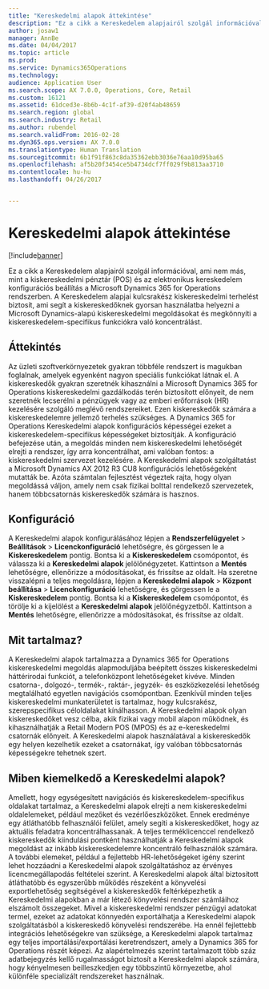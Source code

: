 ```yaml
---
title: "Kereskedelmi alapok áttekintése"
description: "Ez a cikk a Kereskedelem alapjairól szolgál információval, ami nem más, mint a kiskereskedelmi pénztár (POS) és az elektronikus kereskedelem konfigurációs beállítás a Microsoft Dynamics 365 for Operations rendszerben. A Kereskedelem alapjai kulcsrakész kiskereskedelmi terhelést biztosít, ami segít a kiskereskedőknek gyorsan használatba helyezni a Microsoft Dynamics-alapú kiskereskedelmi megoldásokat és megkönnyíti a kiskereskedelem-specifikus funkciókra való koncentrálást."
author: josaw1
manager: AnnBe
ms.date: 04/04/2017
ms.topic: article
ms.prod: 
ms.service: Dynamics365Operations
ms.technology: 
audience: Application User
ms.search.scope: AX 7.0.0, Operations, Core, Retail
ms.custom: 16121
ms.assetid: 61dced3e-8b6b-4c1f-af39-d20f4ab48659
ms.search.region: global
ms.search.industry: Retail
ms.author: rubendel
ms.search.validFrom: 2016-02-28
ms.dyn365.ops.version: AX 7.0.0
ms.translationtype: Human Translation
ms.sourcegitcommit: 6b1f91f863c8da35362ebb3036e76aa10d95ba65
ms.openlocfilehash: af5b20f3454ce5b4734dcf7ff029f9b813aa3710
ms.contentlocale: hu-hu
ms.lasthandoff: 04/26/2017


---
```


# <a name="commerce-essentials-overview"></a>Kereskedelmi alapok áttekintése

[!include[banner](includes/banner.md)]


Ez a cikk a Kereskedelem alapjairól szolgál információval, ami nem más, mint a kiskereskedelmi pénztár (POS) és az elektronikus kereskedelem konfigurációs beállítás a Microsoft Dynamics 365 for Operations rendszerben. A Kereskedelem alapjai kulcsrakész kiskereskedelmi terhelést biztosít, ami segít a kiskereskedőknek gyorsan használatba helyezni a Microsoft Dynamics-alapú kiskereskedelmi megoldásokat és megkönnyíti a kiskereskedelem-specifikus funkciókra való koncentrálást. 

<a name="overview"></a>Áttekintés
--------

Az üzleti szoftverkörnyezetek gyakran többféle rendszert is magukban foglalnak, amelyek egyenként nagyon speciális funkciókat látnak el. A kiskereskedők gyakran szeretnék kihasználni a Microsoft Dynamics 365 for Operations kiskereskedelmi gazdálkodás terén biztosított előnyeit, de nem szeretnék lecserélni a pénzügyek vagy az emberi erőforrások (HR) kezelésére szolgáló meglévő rendszereiket. Ezen kiskereskedők számára a kiskereskedelemre jellemző terhelés szükséges. A Dynamics 365 for Operations Kereskedelmi alapok konfigurációs képességei ezeket a kiskereskedelem-specifikus képességeket biztosítják. A konfiguráció befejezése után, a megoldás minden nem kiskereskedelmi lehetőségét elrejti a rendszer, így arra koncentrálhat, ami valóban fontos: a kiskereskedelmi szervezet kezelésére. A Kereskedelmi alapok szolgáltatást a Microsoft Dynamics AX 2012 R3 CU8 konfigurációs lehetőségeként mutatták be. Azóta számtalan fejlesztést végeztek rajta, hogy olyan megoldássá váljon, amely nem csak fizikai bolttal rendelkező szervezetek, hanem többcsatornás kiskereskedők számára is hasznos.

## <a name="configuration"></a>Konfiguráció
A Kereskedelmi alapok konfigurálásához lépjen a **Rendszerfelügyelet** &gt; **Beállítások** &gt; **Licenckonfiguráció** lehetőségre, és görgessen le a **Kiskereskedelem** pontig. Bontsa ki a **Kiskereskedelem** csomópontot, és válassza ki a **Kereskedelmi alapok** jelölőnégyzetet. Kattintson a **Mentés** lehetőségre, ellenőrizze a módosításokat, és frissítse az oldalt. Ha szeretne visszalépni a teljes megoldásra, lépjen a **Kereskedelmi alapok** &gt; **Központ beállítása** &gt; **Licenckonfiguráció** lehetőségre, és görgessen le a **Kiskereskedelem** pontig. Bontsa ki a **Kiskereskedelem** csomópontot, és törölje ki a kijelölést a **Kereskedelmi alapok** jelölőnégyzetből. Kattintson a **Mentés** lehetőségre, ellenőrizze a módosításokat, és frissítse az oldalt.

## <a name="what-is-included"></a>Mit tartalmaz?
A Kereskedelmi alapok tartalmazza a Dynamics 365 for Operations kiskereskedelmi megoldás alapmoduljába beépített összes kiskereskedelmi háttérirodai funkciót, a telefonközpont lehetőségeket kivéve. Minden csatorna-, dolgozó-, termék-, raktár-, jegyzék- és eszközkezelési lehetőség megtalálható egyetlen navigációs csomópontban. Ezenkívül minden teljes kiskereskedelmi munkaterületet is tartalmaz, hogy kulcsrakész, szerepspecifikus céloldalakat kínálhasson. A Kereskedelmi alapok olyan kiskereskedőket vesz célba, akik fizikai vagy mobil alapon működnek, és kihasználhatják a Retail Modern POS (MPOS) és az e-kereskedelmi csatornák előnyeit. A Kereskedelmi alapok használatával a kiskereskedők egy helyen kezelhetik ezeket a csatornákat, így valóban többcsatornás képességekre tehetnek szert.

## <a name="how-is-commerce-essentials-different"></a>Miben kiemelkedő a Kereskedelmi alapok?
Amellett, hogy egységesített navigációs és kiskereskedelem-specifikus oldalakat tartalmaz, a Kereskedelmi alapok elrejti a nem kiskereskedelmi oldalelemeket, például mezőket és vezérlőeszközöket. Ennek eredménye egy átláthatóbb felhasználói felület, amely segíti a kiskereskedőket, hogy az aktuális feladatra koncentrálhassanak. A teljes terméklicenccel rendelkező kiskereskedők kiindulási pontként használhatják a Kereskedelmi alapok megoldást az inkább kiskereskedelemre koncentráló felhasználók számára. A további elemeket, például a fejlettebb HR-lehetőségeket igény szerint lehet hozzáadni a Kereskedelmi alapok szolgáltatáshoz az érvényes licencmegállapodás feltételei szerint. A Kereskedelmi alapok által biztosított átláthatóbb és egyszerűbb működés részeként a könyvelési exportlehetőség segítségével a kiskereskedők feltérképezhetik a Kereskedelmi alapokban a már létező könyvelési rendszer számláihoz elszámolt összegeket. Mivel a kiskereskedelmi rendszer pénzügyi adatokat termel, ezeket az adatokat könnyedén exportálhatja a Kereskedelmi alapok szolgáltatásból a kiskereskedő könyvelési rendszerébe. Ha ennél fejlettebb integrációs lehetőségekre van szüksége, a Kereskedelmi alapok tartalmaz egy teljes importálási/exportálási keretrendszert, amely a Dynamics 365 for Operations részét képezi. Az alapértelmezés szerint tartalmazott több száz adatbejegyzés kellő rugalmasságot biztosít a Kereskedelmi alapok számára, hogy kényelmesen beilleszkedjen egy többszintű környezetbe, ahol különféle specializált rendszereket használnak.




